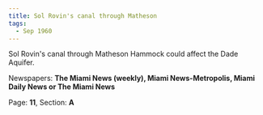 ```yaml
---  
title: Sol Rovin's canal through Matheson  
tags:  
  - Sep 1960  
---  
```

  
Sol Rovin's canal through Matheson Hammock could affect the Dade Aquifer.  
  
Newspapers: **The Miami News (weekly), Miami News-Metropolis, Miami Daily News or The Miami News**  
  
Page: **11**, Section: **A** 
